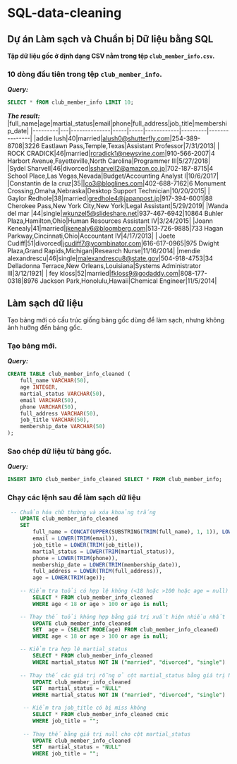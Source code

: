 # SQL-data-cleaning
## Dự án Làm sạch và Chuẩn bị Dữ liệu bằng SQL

**Tập dữ liệu gốc ở định dạng CSV nằm trong tệp `club_member_info.csv`.**

### 10 dòng đầu tiên trong tệp `club_member_info`.

***Query:***
```SQL
SELECT * fROM club_member_info LIMIT 10;
```
***The result:***
|full_name|age|martial_status|email|phone|full_address|job_title|membership_date|
|---------|---|--------------|-----|-----|------------|---------|---------------|
|addie lush|40|married|alush0@shutterfly.com|254-389-8708|3226 Eastlawn Pass,Temple,Texas|Assistant Professor|7/31/2013|
|      ROCK CRADICK|46|married|rcradick1@newsvine.com|910-566-2007|4 Harbort Avenue,Fayetteville,North Carolina|Programmer III|5/27/2018|
|Sydel Sharvell|46|divorced|ssharvell2@amazon.co.jp|702-187-8715|4 School Place,Las Vegas,Nevada|Budget/Accounting Analyst I|10/6/2017|
|Constantin de la cruz|35||co3@bloglines.com|402-688-7162|6 Monument Crossing,Omaha,Nebraska|Desktop Support Technician|10/20/2015|
|  Gaylor Redhole|38|married|gredhole4@japanpost.jp|917-394-6001|88 Cherokee Pass,New York City,New York|Legal Assistant|5/29/2019|
|Wanda del mar       |44|single|wkunzel5@slideshare.net|937-467-6942|10864 Buhler Plaza,Hamilton,Ohio|Human Resources Assistant IV|3/24/2015|
|Joann Kenealy|41|married|jkenealy6@bloomberg.com|513-726-9885|733 Hagan Parkway,Cincinnati,Ohio|Accountant IV|4/17/2013|
|   Joete Cudiff|51|divorced|jcudiff7@ycombinator.com|616-617-0965|975 Dwight Plaza,Grand Rapids,Michigan|Research Nurse|11/16/2014|
|mendie alexandrescu|46|single|malexandrescu8@state.gov|504-918-4753|34 Delladonna Terrace,New Orleans,Louisiana|Systems Administrator III|3/12/1921|
| fey kloss|52|married|fkloss9@godaddy.com|808-177-0318|8976 Jackson Park,Honolulu,Hawaii|Chemical Engineer|11/5/2014|

## Làm sạch dữ liệu
Tạo bảng mới có cấu trúc giống bảng gốc dùng để làm sạch, nhưng không ảnh hưởng đến bảng gốc.

### Tạo bảng mới.
***Query:***
```SQL
CREATE TABLE club_member_info_cleaned (
	full_name VARCHAR(50),
	age INTEGER,
	martial_status VARCHAR(50),
	email VARCHAR(50),
	phone VARCHAR(50),
	full_address VARCHAR(50),
	job_title VARCHAR(50),
	membership_date VARCHAR(50)
);
```
### Sao chép dữ liệu từ bảng gốc.
***Query:***
```SQL
INSERT INTO club_member_info_cleaned SELECT * FROM club_member_info;
```
### Chạy các lệnh sau để làm sạch dữ liệu
```SQL
 -- Chuẩn hóa chữ thường và xóa khoảng trắng
    UPDATE club_member_info_cleaned
    SET 
        full_name = CONCAT(UPPER(SUBSTRING(TRIM(full_name), 1, 1)), LOWER(SUBSTRING(TRIM(full_name), 2))),
        email = LOWER(TRIM(email)),
        job_title = LOWER(TRIM(job_title)),
        martial_status = LOWER(TRIM(martial_status)),
        phone = LOWER(TRIM(phone)),
        membership_date = LOWER(TRIM(membership_date)),
		full_address = LOWER(TRIM(full_address)),
		age = LOWER(TRIM(age));
    
    -- Kiểm tra tuổi có hợp lệ không (<18 hoặc >100 hoặc age = null)
	    SELECT * FROM club_member_info_cleaned
	    WHERE age < 18 or age > 100 or age is null;

 	-- Thay thế tuổi không hợp bằng giá trị xuất hiện nhiều nhất
	    UPDATE club_member_info_cleaned 
	    SET  age = (SELECT MODE(age) FROM club_member_info_cleaned)
    	WHERE age < 18 or age > 100 or age is null;

 	-- Kiểm tra hợp lệ martial_status 
 		SELECT * FROM club_member_info_cleaned 
 		WHERE martial_status NOT IN ("married", "divorced", "single")
 	
 	-- Thay thế các giá trị rỗng ở cột martial_status bằng giá trị NULL
	    UPDATE club_member_info_cleaned 
	    SET  martial_status = "NULL"
    	WHERE martial_status NOT IN ("married", "divorced", "single")

	 -- Kiểm tra job_title có bị miss không
	 	SELECT * FROM club_member_info_cleaned cmic
		WHERE job_title = "";
	 
	 -- Thay thế bằng giá trị null cho cột martial_status
	 	UPDATE club_member_info_cleaned 
	    SET  martial_status = "NULL"
    	WHERE job_title = "";
```




